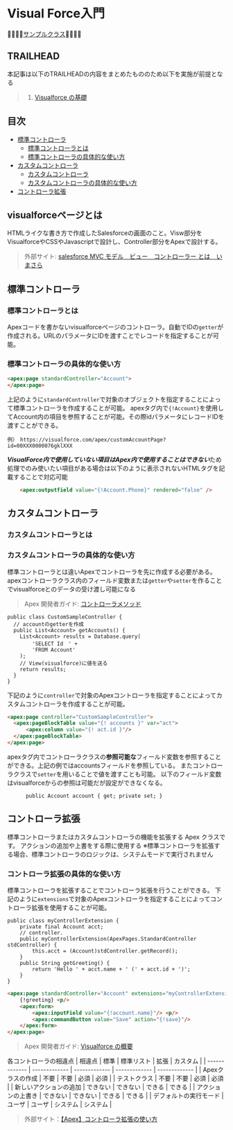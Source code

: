 # Visual Force入門
:dolphin::dolphin::dolphin::dolphin:[サンプルクラス]():dolphin::dolphin::dolphin::dolphin:

## TRAILHEAD
本記事は以下のTRAILHEADの内容をまとめたもののため以下を実施が前提となる
> 1. [Visualforce の基礎](https://trailhead.salesforce.com/ja/content/learn/modules/visualforce_fundamentals)
## 目次
- [標準コントローラ](#標準コントローラ)
  - [標準コントローラとは](#標準コントローラとは)  
  - [標準コントローラの具体的な使い方](#標準コントローラの具体的な使い方)  
- [カスタムコントローラ](#カスタムコントローラ)
  - [カスタムコントローラ](#カスタムコントローラ)  
  - [カスタムコントローラの具体的な使い方](#カスタムコントローラの具体的な使い方)  
- [コントローラ拡張](#コントローラ拡張)
## visualforceページとは
HTMLライクな書き方で作成したSalesforceの画面のこと。Visw部分をVisualforceやCSSやJavascriptで設計し、Controller部分をApexで設計する。
> 外部サイト: [salesforce MVC モデル　ビュー　コントローラー とは　いまさら](https://salesforce.oikeru.com/entry/salesforce_mvc)
## 標準コントローラ
### 標準コントローラとは
Apexコードを書かないvisualforceページのコントローラ。自動でIDの```getter```が作成される。URLのパラメータにIDを渡すことでレコードを指定することが可能。
### 標準コントローラの具体的な使い方
```html
<apex:page standardController="Account">
</apex:page>
```
上記のように```standardController```で対象のオブジェクトを指定することによって標準コントローラを作成することが可能。
apexタグ内で```{!Account}```を使用してAccount内の項目を参照することが可能。その際idパラメータにレコードIDを渡すことができる。
```url
例）　https://visualforce.com/apex/customAccountPage?id=00XXX0000076gklXXX
```
***VisualForce内で使用していない項目はApex内で使用することはできない***ため
処理でのみ使いたい項目がある場合は以下のように表示されないHTMLタグを記載することで対応可能
```HTML
    <apex:outputfield value="{!Account.Phone}" rendered="false" />
```
## カスタムコントローラ
### カスタムコントローラとは
### カスタムコントローラの具体的な使い方
標準コントローラとは違いApexでコントローラを先に作成する必要がある。
apexコントローラクラス内のフィールド変数または```getter```や```setter```を作ることでvisualforceとのデータの受け渡し可能になる
> Apex 開発者ガイド: [コントローラメソッド](https://developer.salesforce.com/docs/atlas.ja-jp.pages.meta/pages/pages_controller_methods.htm)
```apex
public class CustomSampleController {
  // accountのgetterを作成
  public List<Account> getAccounts() {
    List<Account> results = Database.query(
        'SELECT Id　' +
        'FROM Account'
    );
    // View(visualforce)に値を送る
    return results;
  }
}
```
下記のように```controller```で対象のApexコントローラを指定することによってカスタムコントローラを作成することが可能。
```html
<apex:page controller="CustomSampleController">
  <apex:pageBlockTable value="{! accounts }" var="act">
      <apex:column value="{! act.id }"/>
  </apex:pageBlockTable>
</apex:page>
```
apexタグ内でコントローラクラスの<b>参照可能な</b>フィールド変数を参照することができる。上記の例ではaccountsフィールドを参照している。
またコントローラクラスで```setter```を用いることで値を渡すことも可能。
以下のフィールド変数はvisualforceからの参照は可能だが設定ができなくなる。
```Apex
      public Account account { get; private set; }
```
## コントローラ拡張
標準コントローラまたはカスタムコントローラの機能を拡張する Apex クラスです。
アクションの追加や上書をする際に使用する
※標準コントローラを拡張する場合、標準コントローラのロジックは、システムモードで実行されません

### コントローラ拡張の具体的な使い方
標準コントローラを拡張することでコントローラ拡張を行うことができる。
下記のように```extensions```で対象のApexコントローラを指定することによってコントローラ拡張を使用することが可能。
```Apex
public class myControllerExtension {
    private final Account acct;
    // controller.
    public myControllerExtension(ApexPages.StandardController stdController) {
        this.acct = (Account)stdController.getRecord();
    }
    public String getGreeting() {
        return 'Hello ' + acct.name + ' (' + acct.id + ')';
    }
}
```

```html
<apex:page standardController="Account" extensions="myControllerExtension">
    {!greeting} <p/>
    <apex:form>
        <apex:inputField value="{!account.name}"/> <p/>
        <apex:commandButton value="Save" action="{!save}"/>
    </apex:form>
</apex:page>
```
> Apex 開発者ガイド: [Visualforce の概要](https://developer.salesforce.com/docs/atlas.ja-jp.pages.meta/pages/pages_intro.htm)

各コントローラの相違点
| 相違点	 | 標準 | 標準リスト | 拡張 | カスタム |
| ------------- | ------------- | ------------- | ------------- | ------------- |
| Apexクラスの作成 | 不要	  | 不要  | 必須  | 必須  |
| テストクラス | 不要  | 不要  | 必須 | 必須 |
| 新しいアクションの追加	| できない | できない	| できる | できる |
| アクションの上書き | できない	  | できない | できる | できる |
| デフォルトの実行モード	| ユーザ  | ユーザ | システム	| システム |
> 外部サイト：[【Apex】コントローラ拡張の使い方](https://savepo.com/how_to_use_controller_extension)

